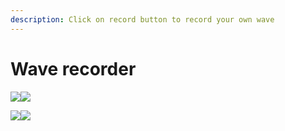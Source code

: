 ```yaml
---
description: Click on record button to record your own wave
---
```


# Wave recorder

![](../.gitbook/assets/telegram-cloud-document-2-5201971110815475147.jpg)![](../.gitbook/assets/telegram-cloud-document-2-5201971110815475149.jpg)

![](../.gitbook/assets/telegram-cloud-document-2-5201971110815475152.jpg)![](../.gitbook/assets/telegram-cloud-document-2-5201971110815475153.jpg)
